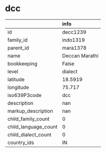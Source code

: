 # dcc
|                      | info           |
|:---------------------|:---------------|
| id                   | decc1239       |
| family_id            | indo1319       |
| parent_id            | mara1378       |
| name                 | Deccan Marathi |
| bookkeeping          | False          |
| level                | dialect        |
| latitude             | 18.5919        |
| longitude            | 75.717         |
| iso639P3code         | dcc            |
| description          | nan            |
| markup_description   | nan            |
| child_family_count   | 0              |
| child_language_count | 0              |
| child_dialect_count  | 0              |
| country_ids          | IN             |